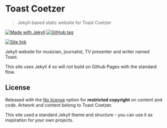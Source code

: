 # Toast Coetzer
> Jekyll-based static website for Toast Coetzer

[![Made with Jekyll](https://img.shields.io/badge/jekyll-4.0.1-blue.svg)](https://jekyllrb.com)
[![GitHub tag](https://img.shields.io/github/tag/MichaelCurrin/toast-coetzer)](https://GitHub.com/MichaelCurrin/toast-coetzer/tags/)


[![Site link](https://img.shields.io/badge/site-toastcoeter.com-green?style=for-the-badge)](toastcoetzer.com/)

Jekyll website for musician, journalist, TV presenter and writer named Toast.

This site uses Jekyll 4 so will not build on Github Pages with the standard flow.


## License

Released with the [No license](https://choosealicense.com/no-permission/) option for **restricted copyright** on content and code. Artwork and content belong to Toast Coetzer.

This site used a standard Jekyll theme and structure - you can use it as inspiration for your own projects.
